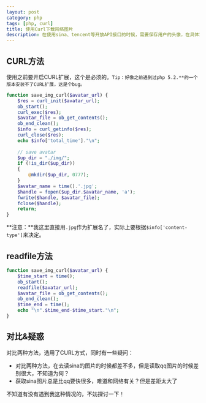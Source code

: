 ```yaml
---
layout: post
category: php
tags: [php, curl]
title: 使用Curl下载网络图片
description: 在使用sina、tencent等开放API接口的时候，需要保存用户的头像，在具体实现的过程中对比了两种方法，最终选择CURL读取的方式。
---
```


## CURL方法

使用之前要开启CURL扩展，这个是必须的。`Tip：好像之前遇到过php 5.2.**的一个版本安装不了CURL扩展，这是个bug。`

```php
function save_img_curl($avatar_url) {
    $res = curl_init($avatar_url);
    ob_start();
    curl_exec($res);
    $avatar_file = ob_get_contents();
    ob_end_clean();
    $info = curl_getinfo($res);
    curl_close($res);
    echo $info['total_time']."\n";
    
    // save avatar
    $up_dir = "./img/";
    if (!is_dir($up_dir))
    {   
        @mkdir($up_dir, 0777);
    }   
    $avatar_name = time().'.jpg';
    $handle = fopen($up_dir.$avatar_name, 'a');
    fwrite($handle, $avatar_file);
    fclose($handle);
    return;
}
```

**注意：**我这里直接用`.jpg`作为扩展名了，实际上要根据`$info['content-type']`来决定。

## readfile方法

```php
function save_img_curl($avatar_url) {
    $time_start = time();
    ob_start(); 
    readfile($avatar_url);
    $avatar_file = ob_get_contents();
    ob_end_clean();
    $time_end = time();
    echo "\n".$time_end-$time_start."\n";
}
```

## 对比&疑惑

对比两种方法，选用了CURL方式，同时有一些疑问：

*   对比两种方法，在去读sina的图片的时候都差不多，但是读取qq图片的时候差别很大，不知道为何？
*   获取sina图片总是比qq要快很多，难道和网络有关？但是差距太大了

不知道有没有遇到我这种情况的，不妨探讨一下！
